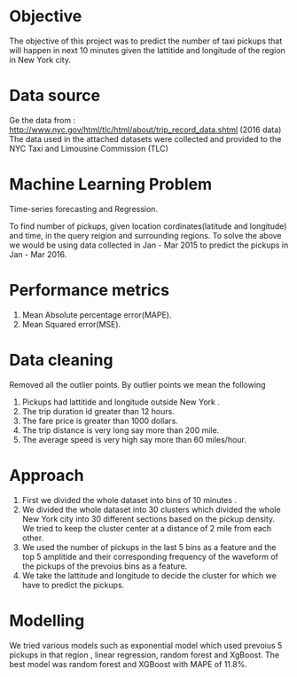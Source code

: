  # Objective
 The objective of this project was to predict the number of taxi pickups that will happen in next 10 minutes given the lattitide and longitude of the region in New York city. 
 
 # Data source
Ge the data from : http://www.nyc.gov/html/tlc/html/about/trip_record_data.shtml (2016 data)
The data used in the attached datasets were collected and provided to the NYC Taxi and Limousine Commission (TLC) 

# Machine Learning Problem
Time-series forecasting and Regression.

To find number of pickups, given location cordinates(latitude and longitude) and time, in the query reigion and surrounding regions.
To solve the above we would be using data collected in Jan - Mar 2015 to predict the pickups in Jan - Mar 2016.

# Performance metrics
1. Mean Absolute percentage error(MAPE).
2. Mean Squared error(MSE).

# Data cleaning
Removed all the outlier points.
By outlier points we mean the following 
1. Pickups had lattitide and longitude outside New York .
2. The trip duration id greater than 12 hours.
3. The fare price is greater than 1000 dollars.
4. The trip distance is very long say more than 200 mile.
5. The average speed is very high say more than 60 miles/hour.

# Approach
1. First we divided the whole dataset into bins of 10 minutes .
2. We divided the whole dataset into 30 clusters which divided the whole New York city into 30 different sections based on the pickup density. We tried to keep the cluster center at a distance of 2 mile from each other.
3. We used the number of pickups in the last 5 bins as a feature and the  top 5 amplitide and their corresponding frequency of the waveform of the pickups of the prevoius bins as a feature.
4. We take the lattitude and longitude to decide the cluster for which we have to predict the pickups.

# Modelling
We tried various models such as exponential model which used prevoius 5 pickups in that region , linear regression, random forest and XgBoost.
The best model was random forest and XGBoost with MAPE of 11.8%.
